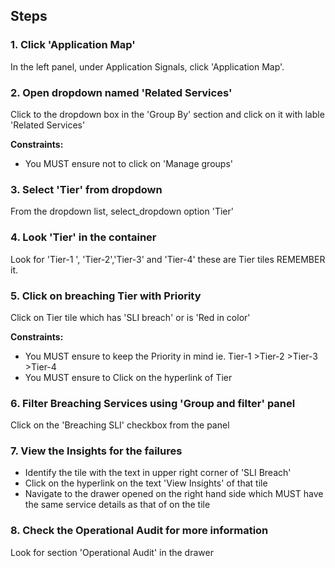 ## Steps

### 1. Click 'Application Map'

In the left panel, under Application Signals, click 'Application Map'.

### 2. Open dropdown named 'Related Services'
Click to the dropdown box in the 'Group By' section and click on it with lable 'Related Services'

**Constraints:**
- You MUST ensure not to click on 'Manage groups'

### 3. Select 'Tier' from dropdown

From the dropdown list, select_dropdown option 'Tier'

### 4. Look 'Tier' in the container

Look for 'Tier-1 ', 'Tier-2','Tier-3' and 'Tier-4' these are Tier tiles REMEMBER it.

### 5. Click on breaching Tier with Priority
Click on Tier tile which has 'SLI breach' or is 'Red in color' 

**Constraints:**
- You MUST ensure to keep the Priority in mind ie. Tier-1  >Tier-2 >Tier-3 >Tier-4
- You MUST ensure to Click on the hyperlink of Tier


### 6. Filter Breaching Services using 'Group and filter' panel
Click on the 'Breaching SLI' checkbox from the panel

### 7. View the Insights for the failures
- Identify the tile with the text in upper right corner of 'SLI Breach'
- Click on the hyperlink on the text 'View Insights' of that tile
- Navigate to the drawer opened on the right hand side which MUST have the same service details as that of on the tile

### 8. Check the Operational Audit for more information
Look for section 'Operational Audit' in the drawer
